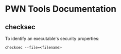 # PWN Tools Documentation


## checksec

To identify an executable's security properties:

```
checksec --file=<filename>
```